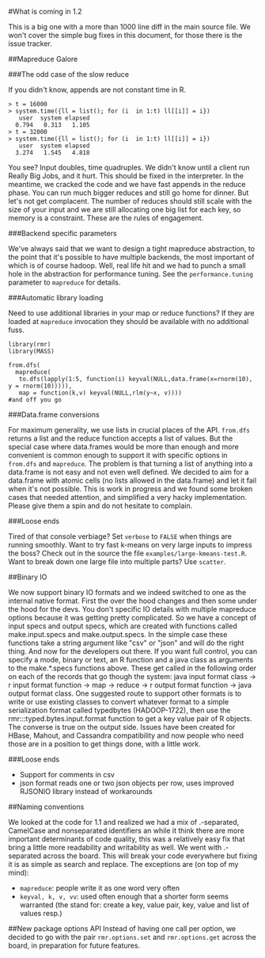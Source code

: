 #What is coming in 1.2

This is a big one with a more than 1000 line diff in the main source file. We won't cover the simple bug fixes in this document, for those there is the issue tracker.

##Mapreduce Galore

###The odd case of the slow reduce
 
If you didn't know, appends are not constant time in R.

```
> t = 16000
> system.time({ll = list(); for (i  in 1:t) ll[[i]] = i})
   user  system elapsed 
  0.794   0.313   1.105 
> t = 32000
> system.time({ll = list(); for (i  in 1:t) ll[[i]] = i})
   user  system elapsed 
  3.274   1.545   4.818 
```

You see? Input doubles, time quadruples. We didn't know until a client run Really Big Jobs, and it hurt. This should be fixed in the
interpreter. In the meantime, we cracked the code and we have fast appends in the reduce phase. You can run much bigger reduces and still go
home for dinner. But let's not get complacent. The number of reduces should still scale with the size of your input and we are still
allocating one big list for each key, so memory is a constraint. These are the rules of engagement.

###Backend specific parameters

We've always said that we want to design a tight mapreduce abstraction, to the point that it's possible to have multiple backends, the most
important of which is of course hadoop. Well, real life hit and we had to punch a small hole in the abstraction for performance tuning. See the `performance.tuning` parameter to `mapreduce` for details.

###Automatic library loading

Need to use additional libraries in your map or reduce functions? If they are loaded at `mapreduce` invocation they should be available with
no additional fuss.

```
library(rmr)
library(MASS)

from.dfs(
  mapreduce(
   to.dfs(lapply(1:5, function(i) keyval(NULL,data.frame(x=rnorm(10), y = rnorm(10))))), 
   map = function(k,v) keyval(NULL,rlm(y~x, v))))
#and off you go
```

###Data.frame conversions

For maximum generality, we use lists in crucial places of the API. `from.dfs` returns a list and the reduce function accepts a list of
values. But the special case where data.frames would be more than enough and more convenient is common enough to support it with specific
options in `from.dfs` and `mapreduce`. The problem is that turning a list of anything into a data.frame is not easy and not even well
defined. We decided to aim for a data.frame with atomic cells (no lists allowed in the data.frame) and let it fail when it's not
possible. This is work in progress and we found some broken cases that needed attention, and simplified a very hacky implementation. Please
give them a spin and do not hesitate to complain.

###Loose ends

Tired of that console verbiage? Set `verbose` to `FALSE` when things are running smoothly. Want to try fast k-means on very large inputs to
impress the boss? Check out in the source the file `examples/large-kmeans-test.R`. Want to break down one large file into multiple parts?
Use `scatter`.

##Binary IO

We now support binary IO formats and we indeed switched to one as the internal native format. First the over the hood changes and then some
under the hood for the devs. You don't specific IO details with multiple mapreduce options because it was getting pretty complicated. So we
have a concept of input specs and output specs, which are created with functions called make.input.specs and make.output.specs. In the
simple case these functions take a string argument like "csv" or "json" and will do the right thing. And now for the developers out
there. If you want full control, you can specify a mode, binary or text, an R function and a java class as arguments to the make.*.specs
functions above. These get called in the following order on each of the records that go though the system: java input format class -> r
input format function -> map -> reduce -> r output format function -> java output format class. One suggested route to support other formats
is to write or use existing classes to convert whatever format to a simple serialization format called typedbytes (HADOOP-1722), then use
the rmr:::typed.bytes.input.format function to get a key value pair of R objects. The converse is true on the output side. Issues have been
created for HBase, Mahout, and Cassandra compatibility and now people who need those are in a position to get things done, with a little
work.


###Loose ends

* Support for comments in csv
* json format reads one or two json objects per row, uses improved RJSONIO library instead of workarounds


##Naming conventions

We looked at the code for 1.1 and realized we had a mix of .-separated, CamelCase and nonseparated identifiers an while it think there are
more important determinants of code quality, this was a relatively easy fix that bring a little more readability and writability as well. We
went with .-separated across the board. This will break your code everywhere but fixing it is as simple as search and replace. The
exceptions are (on top of my mind):

* `mapreduce`: people write it as one word very often
* `keyval, k, v, vv`: used often enough that a shorter form seems warranted (the stand for: create a key, value pair, key, value and list of values resp.)

##New package options API
Instead of having one call per option, we decided to go with the pair `rmr.options.set` and `rmr.options.get` across the board, in
preparation for future features.
